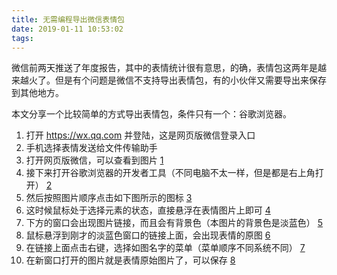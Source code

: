 ```yaml
---
title: 无需编程导出微信表情包
date: 2019-01-11 10:53:02
tags:
---
```


微信前两天推送了年度报告，其中的表情统计很有意思，的确，表情包这两年是越来越火了。但是有个问题是微信不支持导出表情包，有的小伙伴又需要导出来保存到其他地方。

本文分享一个比较简单的方式导出表情包，条件只有一个：谷歌浏览器。

1. 打开 https://wx.qq.com 并登陆，这是网页版微信登录入口
2. 手机选择表情发送给文件传输助手
3. 打开网页版微信，可以查看到图片
[1](http://download.ddhigh.com/blog-img/WX20190111-105910.png)
4. 接下来打开谷歌浏览器的开发者工具（不同电脑不太一样，但是都是右上角打开）
[2](http://download.ddhigh.com/blog-img/WX20190111-110041.png)
5. 然后按照图片顺序点击如下图所示的图标
[3](http://download.ddhigh.com/blog-img/WX20190111-110109.png)
6. 这时候鼠标处于选择元素的状态，直接悬浮在表情图片上即可
[4](http://download.ddhigh.com/blog-img/WX20190111-110127.png)
7. 下方的窗口会出现图片链接，而且会有背景色（本图片的背景色是淡蓝色）
[5](http://download.ddhigh.com/blog-img/WX20190111-110127.png)
8. 鼠标悬浮到刚才的淡蓝色窗口的链接上面，会出现表情的原图
[6](http://download.ddhigh.com/blog-img/WX20190111-110137.png)
8. 在链接上面点击右键，选择如图名字的菜单（菜单顺序不同系统不同）
[7](http://download.ddhigh.com/blog-img/WX20190111-110148.png)
9. 在新窗口打开的图片就是表情原始图片了，可以保存
[8](http://download.ddhigh.com/blog-img/WX20190111-110159.png)